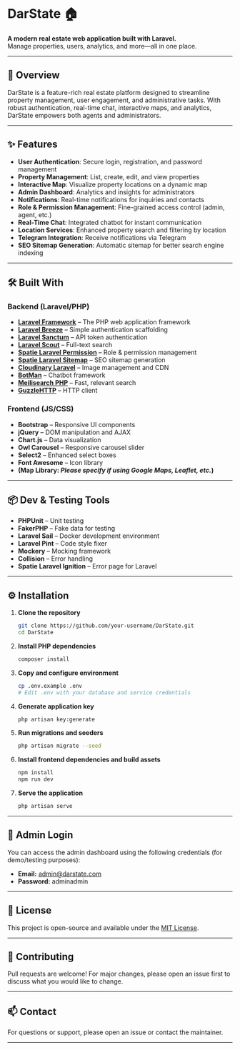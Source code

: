 # DarState 🏠

**A modern real estate web application built with Laravel.**  
Manage properties, users, analytics, and more—all in one place.

---

## 🚀 Overview

DarState is a feature-rich real estate platform designed to streamline property management, user engagement, and administrative tasks. With robust authentication, real-time chat, interactive maps, and analytics, DarState empowers both agents and administrators.

---

## ✨ Features

- **User Authentication**: Secure login, registration, and password management
- **Property Management**: List, create, edit, and view properties
- **Interactive Map**: Visualize property locations on a dynamic map
- **Admin Dashboard**: Analytics and insights for administrators
- **Notifications**: Real-time notifications for inquiries and contacts
- **Role & Permission Management**: Fine-grained access control (admin, agent, etc.)
- **Real-Time Chat**: Integrated chatbot for instant communication
- **Location Services**: Enhanced property search and filtering by location
- **Telegram Integration**: Receive notifications via Telegram
- **SEO Sitemap Generation**: Automatic sitemap for better search engine indexing

---

## 🛠️ Built With

### Backend (Laravel/PHP)

- **[Laravel Framework](https://laravel.com/)** – The PHP web application framework
- **[Laravel Breeze](https://laravel.com/docs/10.x/starter-kits#breeze)** – Simple authentication scaffolding
- **[Laravel Sanctum](https://laravel.com/docs/10.x/sanctum)** – API token authentication
- **[Laravel Scout](https://laravel.com/docs/10.x/scout)** – Full-text search
- **[Spatie Laravel Permission](https://spatie.be/docs/laravel-permission/)** – Role & permission management
- **[Spatie Laravel Sitemap](https://spatie.be/docs/laravel-sitemap/)** – SEO sitemap generation
- **[Cloudinary Laravel](https://cloudinary.com/documentation/laravel_integration)** – Image management and CDN
- **[BotMan](https://botman.io/)** – Chatbot framework
- **[Meilisearch PHP](https://www.meilisearch.com/docs/)** – Fast, relevant search
- **[GuzzleHTTP](https://docs.guzzlephp.org/)** – HTTP client

### Frontend (JS/CSS)

- **Bootstrap** – Responsive UI components
- **jQuery** – DOM manipulation and AJAX
- **Chart.js** – Data visualization
- **Owl Carousel** – Responsive carousel slider
- **Select2** – Enhanced select boxes
- **Font Awesome** – Icon library
- **(Map Library: _Please specify if using Google Maps, Leaflet, etc._)**

---

## 📦 Dev & Testing Tools

- **PHPUnit** – Unit testing
- **FakerPHP** – Fake data for testing
- **Laravel Sail** – Docker development environment
- **Laravel Pint** – Code style fixer
- **Mockery** – Mocking framework
- **Collision** – Error handling
- **Spatie Laravel Ignition** – Error page for Laravel

---

## ⚙️ Installation

1. **Clone the repository**
   ```bash
   git clone https://github.com/your-username/DarState.git
   cd DarState
   ```

2. **Install PHP dependencies**
   ```bash
   composer install
   ```

3. **Copy and configure environment**
   ```bash
   cp .env.example .env
   # Edit .env with your database and service credentials
   ```

4. **Generate application key**
   ```bash
   php artisan key:generate
   ```

5. **Run migrations and seeders**
   ```bash
   php artisan migrate --seed
   ```

6. **Install frontend dependencies and build assets**
   ```bash
   npm install
   npm run dev
   ```

7. **Serve the application**
   ```bash
   php artisan serve
   ```

---

## 🔑 Admin Login

You can access the admin dashboard using the following credentials (for demo/testing purposes):

- **Email:** admin@darstate.com
- **Password:** adminadmin

---

## 📄 License

This project is open-source and available under the [MIT License](LICENSE).

---

## 🙌 Contributing

Pull requests are welcome! For major changes, please open an issue first to discuss what you would like to change.

---

## 📫 Contact

For questions or support, please open an issue or contact the maintainer.

---
